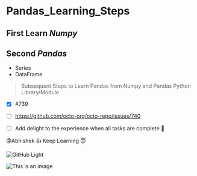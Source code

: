 # Pandas_Learning_Steps
## First Learn **_Numpy_** 
## Second **_Pandas_**
  * Series
  * DataFrame

> Subsequent Steps to Learn Pandas  from Numpy and Pandas Python Library/Module

- [x] #739
- [ ] https://github.com/octo-org/octo-repo/issues/740
- [ ] Add delight to the experience when all tasks are complete :tada:


@Abhishek :+1: Keep Learning :innocent:	



![GitHub Light](https://github.com/github-light.png#gh-dark-mode-only)


![This is an image](https://myoctocat.com/assets/images/base-octocat.svg)

